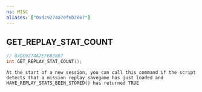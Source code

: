 ```yaml
---
ns: MISC
aliases: ["0xdc9274a7ef6b2867"]
---
```

## GET_REPLAY_STAT_COUNT

```c
// 0xDC9274A7EF6B2867
int GET_REPLAY_STAT_COUNT();
```

```
At the start of a new session, you can call this command if the script detects that a mission replay savegame has just loaded and HAVE_REPLAY_STATS_BEEN_STORED() has returned TRUE
```
